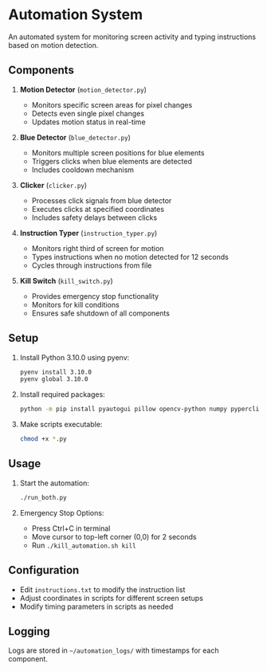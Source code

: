 # Automation System

An automated system for monitoring screen activity and typing instructions based on motion detection.

## Components

1. **Motion Detector** (`motion_detector.py`)
   - Monitors specific screen areas for pixel changes
   - Detects even single pixel changes
   - Updates motion status in real-time

2. **Blue Detector** (`blue_detector.py`)
   - Monitors multiple screen positions for blue elements
   - Triggers clicks when blue elements are detected
   - Includes cooldown mechanism

3. **Clicker** (`clicker.py`)
   - Processes click signals from blue detector
   - Executes clicks at specified coordinates
   - Includes safety delays between clicks

4. **Instruction Typer** (`instruction_typer.py`)
   - Monitors right third of screen for motion
   - Types instructions when no motion detected for 12 seconds
   - Cycles through instructions from file

5. **Kill Switch** (`kill_switch.py`)
   - Provides emergency stop functionality
   - Monitors for kill conditions
   - Ensures safe shutdown of all components

## Setup

1. Install Python 3.10.0 using pyenv:
   ```bash
   pyenv install 3.10.0
   pyenv global 3.10.0
   ```

2. Install required packages:
   ```bash
   python -m pip install pyautogui pillow opencv-python numpy pyperclip
   ```

3. Make scripts executable:
   ```bash
   chmod +x *.py
   ```

## Usage

1. Start the automation:
   ```bash
   ./run_both.py
   ```

2. Emergency Stop Options:
   - Press Ctrl+C in terminal
   - Move cursor to top-left corner (0,0) for 2 seconds
   - Run `./kill_automation.sh kill`

## Configuration

- Edit `instructions.txt` to modify the instruction list
- Adjust coordinates in scripts for different screen setups
- Modify timing parameters in scripts as needed

## Logging

Logs are stored in `~/automation_logs/` with timestamps for each component. 